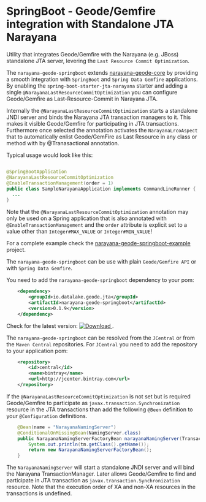 # SpringBoot - Geode/Gemfire integration with Standalone JTA Narayana

Utility that integrates Geode/Gemfire with the Narayana (e.g. JBoss) standalone JTA server, levering the 
`Last Resource Commit Optimization`. 

The `narayana-geode-springboot` extends [narayana-geode-core](../narayana-geode-core) by providing a smooth integration 
with `SpringBoot` and `Spring Data Gemfire` applications. By enabling  the `spring-boot-starter-jta-narayana` starter 
and adding a single `@NarayanaLastResourceCommitOptimization` you can configure Geode/Gemfire as Last-Resource-Commit 
in Narayana JTA.

Internally the `@NarayanaLastResourceCommitOptimization` starts a standalone JNDI server and binds the Narayana JTA 
transaction managers to it. This makes it visible Geode/Gemfire for participating in JTA transactions. Furthermore once 
selected the annotation activates the `NarayanaLrcoAspect` that to automatically enlist Geode/GemFire as Last Resource 
in any class or method with by @Tranasactional annotation. 

Typical usage would look like this:
```java

@SpringBootApplication
@NarayanaLastResourceCommitOptimization
@EnableTransactionManagement(order = 1)
public class SampleNarayanaApplication implements CommandLineRunner { 
  ... 
}
```

Note that the `@NarayanaLastResourceCommitOptimization` annotation may only be used on a Spring application that 
is also annotated with `@EnableTransactionManagement` and the `order` attribute is explicit set to a value other 
than `Integer#MAX_VALUE` or `Integer#MIN_VALUE`!

For a complete example check the [narayana-geode-springboot-example](../narayana-geode-springboot-example) project. 

The `narayana-geode-springboot` can be use with plain `Geode/Gemfire API`  or with `Spring Data Gemfire`.

You need to add the `narayana-geode-springboot` dependency to your pom:
```xml
    <dependency>
        <groupId>io.datalake.geode.jta</groupId>
        <artifactId>narayana-geode-springboot</artifactId>
        <version>0.1.9</version>
    </dependency>
```
Check for the latest version: [ ![Download](https://api.bintray.com/packages/big-data/maven/narayana-jta-geode-support/images/download.svg) ](https://bintray.com/big-data/maven/narayana-jta-geode-support/_latestVersion).

The `narayana-geode-springboot` can be resolved from the `JCentral` or from the `Maven Central` repositories. For
 `JCentral` you need to add the repository to your application pom:
 
```xml
    <repository>
        <id>central</id>
        <name>bintray</name>
        <url>http://jcenter.bintray.com</url>
    </repository>
```
If the `@NarayanaLastResourceCommitOptimization` is not set but is required Geode/Gemfire to participate as
`javax.transaction.Synchronization` resource in the JTA transactions than add the following `@Been` definition to your 
`@Configuration` definitions.

```java
    @Bean(name = "NarayanaNamingServer")
    @ConditionalOnMissingBean(NamingServer.class)
    public NarayanaNamingServerFactoryBean narayanaNamingServer(TransactionManager tm) {
        System.out.println(tm.getClass().getName());
        return new NarayanaNamingServerFactoryBean();
    }
```
The `NarayanaNamingServer` will start a standalone JNDI server and will bind the Narayana TransactionManager. Later 
allows Geode/Gemfire to find and participate in JTA transaction as `javax.transaction.Synchronization` resource.
Note that the execution order of XA and non-XA resources in the transactions is undefined.   
 
